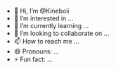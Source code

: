 - 👋 Hi, I’m @Kineboii
- 👀 I’m interested in ...
- 🌱 I’m currently learning ...
- 💞️ I’m looking to collaborate on ...
- 📫 How to reach me ...
- 😄 Pronouns: ...
- ⚡ Fun fact: ...

<!---
Kineboii/Kineboii is a ✨ special ✨ repository because its `README.md` (this file) appears on your GitHub profile.
You can click the Preview link to take a look at your changes.
--->
